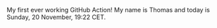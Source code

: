 My first ever working GitHub Action!
My name is Thomas and today is Sunday, 20 November, 19:22 CET. 
